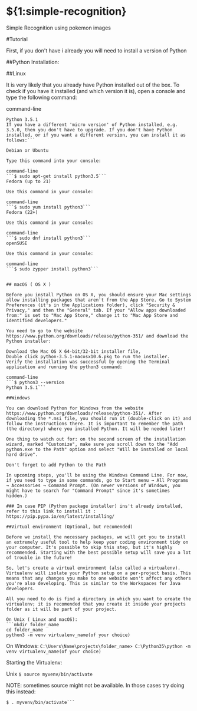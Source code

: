 # ${1:simple-recognition}

Simple Recognition using pokemon images

#Tutorial

First, if you don't have i already you will need to install a version of Python

##Python Installation:

##Linux

It is very likely that you already have Python installed out of the box. To check if you have it installed (and which version it is), open a console and type the following command:

command-line
```$ python3 --version
Python 3.5.1
If you have a different 'micro version' of Python installed, e.g. 3.5.0, then you don't have to upgrade. If you don't have Python installed, or if you want a different version, you can install it as follows:```

Debian or Ubuntu

Type this command into your console:

command-line
```$ sudo apt-get install python3.5```
Fedora (up to 21)

Use this command in your console:

command-line
```$ sudo yum install python3```
Fedora (22+)

Use this command in your console:

command-line
```$ sudo dnf install python3```
openSUSE

Use this command in your console:

command-line
```$ sudo zypper install python3```


## macOS ( OS X )

Before you install Python on OS X, you should ensure your Mac settings allow installing packages that aren't from the App Store. Go to System Preferences (it's in the Applications folder), click "Security & Privacy," and then the "General" tab. If your "Allow apps downloaded from:" is set to "Mac App Store," change it to "Mac App Store and identified developers."

You need to go to the website https://www.python.org/downloads/release/python-351/ and download the Python installer:

Download the Mac OS X 64-bit/32-bit installer file,
Double click python-3.5.1-macosx10.6.pkg to run the installer.
Verify the installation was successful by opening the Terminal application and running the python3 command:

command-line
```$ python3 --version
Python 3.5.1```

##Windows

You can download Python for Windows from the website https://www.python.org/downloads/release/python-351/. After downloading the *.msi file, you should run it (double-click on it) and follow the instructions there. It is important to remember the path (the directory) where you installed Python. It will be needed later!

One thing to watch out for: on the second screen of the installation wizard, marked "Customize", make sure you scroll down to the "Add python.exe to the Path" option and select "Will be installed on local hard drive".

Don't forget to add Python to the Path

In upcoming steps, you'll be using the Windows Command Line. For now, if you need to type in some commands, go to Start menu → All Programs → Accessories → Command Prompt. (On newer versions of Windows, you might have to search for "Command Prompt" since it's sometimes hidden.)

### In case PIP (Python package installer) ins't already installed, refer to this link to install it : https://pip.pypa.io/en/latest/installing/

##Virtual environment (Optional, but recomended)

Before we install the necessary packages, we will get you to install an extremely useful tool to help keep your coding environment tidy on your computer. It's possible to skip this step, but it's highly recommended. Starting with the best possible setup will save you a lot of trouble in the future!

So, let's create a virtual environment (also called a virtualenv). Virtualenv will isolate your Python setup on a per-project basis. This means that any changes you make to one website won't affect any others you're also developing. This is similar to the Workspaces for Java developers.

All you need to do is find a directory in which you want to create the virtualenv; it is recomended that you create it inside your projects folder as it will be part of your project.

On Unix ( Linux and macOS):
```mkdir folder_name
cd folder_name
python3 -m venv virtualenv_name(of your choice)
```

On Windows:
``` C:\Users\Name\projects\folder_name> C:\Python35\python -m venv virtualenv_name(of your choice) ```

Starting the Virtualenv:

Unix
```$ source myvenv/bin/activate```

NOTE: sometimes source might not be available. In those cases try doing this instead:

```
$ . myvenv/bin/activate```
